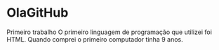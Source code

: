 # OlaGitHub
Primeiro trabalho
O primeiro linguagem de programação que utilizei foi HTML.
Quando comprei o primeiro computador tinha 9 anos.
